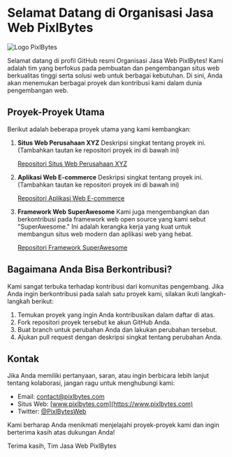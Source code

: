 # Selamat Datang di Organisasi Jasa Web PixlBytes

![Logo PixlBytes](link-ke-logo.png)

Selamat datang di profil GitHub resmi Organisasi Jasa Web PixlBytes! Kami adalah tim yang berfokus pada pembuatan dan pengembangan situs web berkualitas tinggi serta solusi web untuk berbagai kebutuhan. Di sini, Anda akan menemukan berbagai proyek dan kontribusi kami dalam dunia pengembangan web.

## Proyek-Proyek Utama

Berikut adalah beberapa proyek utama yang kami kembangkan:

1. **Situs Web Perusahaan XYZ**
   Deskripsi singkat tentang proyek ini. (Tambahkan tautan ke repositori proyek ini di bawah ini)

   [Repositori Situs Web Perusahaan XYZ](link-ke-repo-xyz)

2. **Aplikasi Web E-commerce**
   Deskripsi singkat tentang proyek ini. (Tambahkan tautan ke repositori proyek ini di bawah ini)

   [Repositori Aplikasi Web E-commerce](link-ke-repo-e-commerce)

3. **Framework Web SuperAwesome**
   Kami juga mengembangkan dan berkontribusi pada framework web open source yang kami sebut "SuperAwesome." Ini adalah kerangka kerja yang kuat untuk membangun situs web modern dan aplikasi web yang hebat.

   [Repositori Framework SuperAwesome](link-ke-repo-superawesome)

## Bagaimana Anda Bisa Berkontribusi?

Kami sangat terbuka terhadap kontribusi dari komunitas pengembang. Jika Anda ingin berkontribusi pada salah satu proyek kami, silakan ikuti langkah-langkah berikut:

1. Temukan proyek yang ingin Anda kontribusikan dalam daftar di atas.
2. Fork repositori proyek tersebut ke akun GitHub Anda.
3. Buat branch untuk perubahan Anda dan lakukan perubahan tersebut.
4. Ajukan pull request dengan deskripsi singkat tentang perubahan Anda.

## Kontak

Jika Anda memiliki pertanyaan, saran, atau ingin berbicara lebih lanjut tentang kolaborasi, jangan ragu untuk menghubungi kami:

- Email: contact@pixlbytes.com
- Situs Web: [www.pixlbytes.com](https://www.pixlbytes.com)
- Twitter: [@PixlBytesWeb](https://twitter.com/PixlBytesWeb)

Kami berharap Anda menikmati menjelajahi proyek-proyek kami dan ingin berterima kasih atas dukungan Anda!

Terima kasih,
Tim Jasa Web PixlBytes
